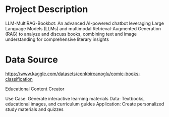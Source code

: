# Project Description

LLM-MultiRAG-Bookbot: An advanced AI-powered chatbot leveraging Large Language Models (LLMs) and multimodal Retrieval-Augmented Generation (RAG) to analyze and discuss books, combining text and image understanding for comprehensive literary insights


# Data Source

https://www.kaggle.com/datasets/cenkbircanoglu/comic-books-classification



Educational Content Creator

Use Case: Generate interactive learning materials
Data: Textbooks, educational images, and curriculum guides
Application: Create personalized study materials and quizzes